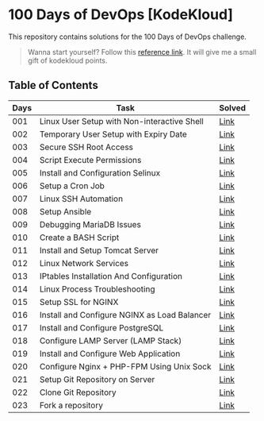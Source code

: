 # 100 Days of DevOps [KodeKloud]

This repository contains solutions for the 100 Days of DevOps challenge.

> Wanna start yourself? Follow this [reference link](https://linkly.link/2CeSH). It will give me a small gift of kodekloud points. 

## Table of Contents

|Days|Task|Solved|
|---|---|---|
| 001 | Linux User Setup with Non-interactive Shell | [Link](./days/001.md) |
| 002 | Temporary User Setup with Expiry Date | [Link](./days/002.md) |
| 003 | Secure SSH Root Access | [Link](./days/003.md) |
| 004 | Script Execute Permissions | [Link](./days/004.md) |
| 005 | Install and Configuration Selinux | [Link](./days/005.md) |
| 006 | Setup a Cron Job | [Link](./days/006.md) |
| 007 | Linux SSH Automation | [Link](./days/007.md) |
| 008 | Setup Ansible | [Link](./days/008.md) |
| 009 | Debugging MariaDB Issues | [Link](./days/009.md) |
| 010 | Create a BASH Script | [Link](./days/010.md) |
| 011 | Install and Setup Tomcat Server | [Link](./days/011.md) |
| 012 | Linux Network Services | [Link](./days/012.md) |
| 013 | IPtables Installation And Configuration | [Link](./days/013.md) |
| 014 | Linux Process Troubleshooting | [Link](./days/014.md) |
| 015 | Setup SSL for NGINX | [Link](./days/015.md) |
| 016 | Install and Configure NGINX as Load Balancer | [Link](./days/016.md) |
| 017 | Install and Configure PostgreSQL | [Link](./days/017.md) |
| 018 | Configure LAMP Server (LAMP Stack) | [Link](./days/018.md) |
| 019 | Install and Configure Web Application | [Link](./days/019.md) |
| 020 | Configure Nginx + PHP-FPM Using Unix Sock | [Link](./days/020.md) |
| 021 | Setup Git Repository on Server | [Link](./days/021.md) |
| 022 | Clone Git Repository | [Link](./days/022.md) |
| 023 | Fork a repository | [Link](./days/023.md) |
